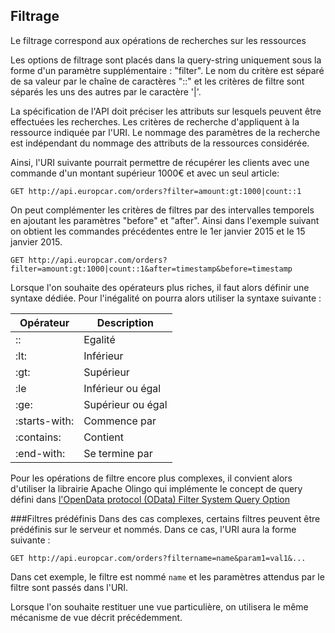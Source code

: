## Filtrage

Le filtrage correspond aux opérations de recherches sur les ressources


Les options de filtrage sont placés dans la query-string uniquement sous la forme d'un paramètre supplémentaire : "filter".
Le nom du critère est séparé de sa valeur par le chaîne de caractères "::" et les critères de filtre sont séparés les uns des autres par le caractère '|'.

La spécification de l'API doit préciser les attributs sur lesquels peuvent être effectuées les recherches.
Les critères de recherche d'appliquent à la ressource indiquée par l'URI.
Le nommage des paramètres de la recherche est indépendant du nommage des attributs de la ressources considérée.

Ainsi, l'URI suivante pourrait permettre de récupérer les clients  avec une commande d'un montant supérieur  1000€ et avec un seul article:

```
GET http://api.europcar.com/orders?filter=amount:gt:1000|count::1
```

On peut complémenter les critères de filtres par des intervalles temporels  en ajoutant les paramètres "before" et "after". Ainsi dans l'exemple suivant on obtient les commandes  précédentes entre le 1er janvier 2015 et le 15 janvier 2015.

```
GET http://api.europcar.com/orders?filter=amount:gt:1000|count::1&after=timestamp&before=timestamp
```

Lorsque l'on souhaite des opérateurs plus riches, il faut alors définir une syntaxe dédiée. Pour l'inégalité on pourra alors utiliser la syntaxe suivante :

| Opérateur | Description |
| -- | -- |
| :: | Egalité |
| :lt: | Inférieur |
| :gt: | Supérieur |
| :le | Inférieur ou égal |
| :ge: | Supérieur ou égal |
| :starts-with: | Commence par |
| :contains: | Contient |
| :end-with: | Se termine par |

Pour les opérations de filtre encore plus complexes, il convient alors d'utiliser la librairie Apache Olingo qui implémente le concept de query défini dans [l'OpenData protocol (OData) Filter System Query Option ](http://docs.oasis-open.org/odata/odata/v4.0/errata02/os/complete/part2-url-conventions/odata-v4.0-errata02-os-part2-url-conventions-complete.html#_Toc406398094)


###Filtres prédéfinis
Dans des cas complexes, certains filtres peuvent être prédéfinis sur le serveur et nommés. Dans ce cas, l'URI aura la forme suivante :

````
GET http://api.europcar.com/orders?filtername=name&param1=val1&...
````

Dans cet exemple, le filtre est nommé ```name``` et les paramètres attendus par le filtre sont passés dans l'URI.


Lorsque l'on souhaite restituer une vue particulière, on utilisera le même mécanisme de vue décrit précédemment.